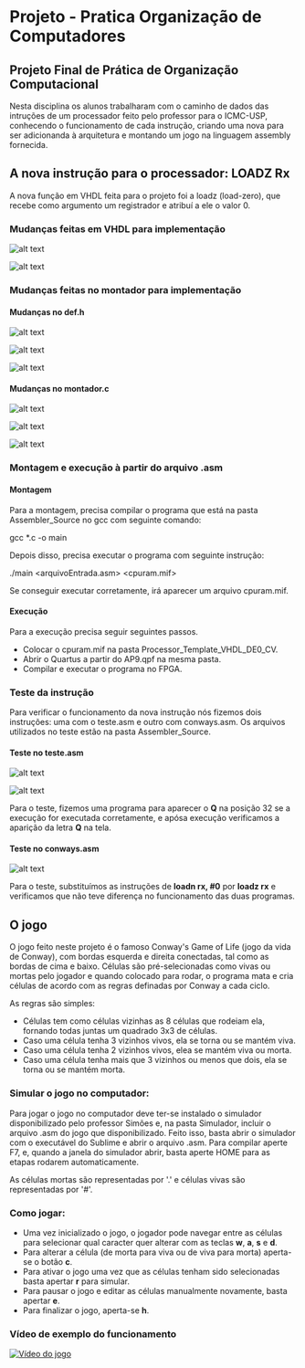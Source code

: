 # Projeto - Pratica Organização de Computadores
## Projeto Final de Prática de Organização Computacional

Nesta disciplina os alunos trabalharam com o caminho de dados das intruções de um processador feito pelo professor para o ICMC-USP, conhecendo o funcionamento de cada instrução, criando uma nova para ser adicionanda à arquitetura e montando um jogo na linguagem assembly fornecida.

## A nova instrução para o processador:	LOADZ Rx

A nova função em VHDL feita para o projeto foi a loadz (load-zero), que recebe como argumento um registrador e atribuí a ele o valor 0.

### Mudanças feitas em VHDL para implementação
![alt text](https://github.com/884kaito/Projeto-PratOrgComp/blob/main/Imagens/quartus1.png)

![alt text](https://github.com/884kaito/Projeto-PratOrgComp/blob/main/Imagens/quartus2.png)

### Mudanças feitas no montador para implementação

#### Mudanças no def.h

![alt text](https://github.com/884kaito/Projeto-PratOrgComp/blob/main/Imagens/def1.png)

![alt text](https://github.com/884kaito/Projeto-PratOrgComp/blob/main/Imagens/def2.png)

![alt text](https://github.com/884kaito/Projeto-PratOrgComp/blob/main/Imagens/def3.png)

#### Mudanças no montador.c

![alt text](https://github.com/884kaito/Projeto-PratOrgComp/blob/main/Imagens/montador1.png)

![alt text](https://github.com/884kaito/Projeto-PratOrgComp/blob/main/Imagens/montador2.png)

![alt text](https://github.com/884kaito/Projeto-PratOrgComp/blob/main/Imagens/montador3.png)

### Montagem e execução à partir do arquivo .asm

#### Montagem

Para a montagem, precisa compilar o programa que está na pasta Assembler_Source no gcc com seguinte comando:

 gcc *.c -o main
 
 Depois disso, precisa executar o programa com seguinte instrução:
 
 ./main <arquivoEntrada.asm> <cpuram.mif>
 
 Se conseguir executar corretamente, irá aparecer um arquivo cpuram.mif.
 
 
 #### Execução
 
 Para a execução precisa seguir seguintes passos.
 
 - Colocar o cpuram.mif na pasta Processor_Template_VHDL_DE0_CV.
 - Abrir o Quartus a partir do AP9.qpf na mesma pasta. 
 - Compilar e executar o programa no FPGA.

### Teste da instrução

Para verificar o funcionamento da nova instrução nós fizemos dois instruções: uma com o teste.asm e outro com conways.asm. Os arquivos utilizados no teste estão na pasta Assembler_Source.

#### Teste no teste.asm

![alt text](https://github.com/884kaito/Projeto-PratOrgComp/blob/main/Imagens/teste.png)

![alt text](https://github.com/884kaito/Projeto-PratOrgComp/blob/main/Imagens/teste_feito.jpeg)

Para o teste, fizemos uma programa para aparecer o **Q** na posição 32 se a execução for executada corretamente, e apósa execução verificamos a aparição da letra **Q** na tela.

#### Teste no conways.asm

![alt text](https://github.com/884kaito/Projeto-PratOrgComp/blob/main/Imagens/conways.png)

Para o teste, substituímos as instruções de **loadn rx, #0** por **loadz rx** e verificamos que não teve diferença no funcionamento das duas programas.

## O jogo

O jogo feito neste projeto é o famoso Conway's Game of Life (jogo da vida de Conway), com bordas esquerda e direita conectadas, tal como as bordas de cima e baixo. Células são pré-selecionadas como vivas ou mortas pelo jogador e quando colocado para rodar, o programa mata e cria células de acordo com as regras definadas por Conway a cada ciclo.

As regras são simples:
- Células tem como células vizinhas as 8 células que rodeiam ela, fornando todas juntas um quadrado 3x3 de células.
- Caso uma célula tenha 3 vizinhos vivos, ela se torna ou se mantém viva.
- Caso uma célula tenha 2 vizinhos vivos, elea se mantém viva ou morta.
- Caso uma célula tenha mais que 3 vizinhos ou menos que dois, ela se torna ou se mantém morta.


### Simular o jogo no computador:

Para jogar o jogo no computador deve ter-se instalado o simulador disponibilizado pelo professor Simões e, na pasta Simulador, incluir o arquivo .asm do jogo que disponibilizado. Feito isso, basta abrir o simulador com o executável do Sublime e abrir o arquivo .asm. Para compilar aperte F7, e, quando a janela do simulador abrir, basta aperte HOME para as etapas rodarem automaticamente.

As células mortas são representadas por '.' e células vivas são representadas por '#'.

### Como jogar:

- Uma vez inicializado o jogo, o jogador pode navegar entre as células para selecionar qual caracter quer alterar com as teclas **w**, **a**, **s** e **d**.
- Para alterar a célula (de morta para viva ou de viva para morta) aperta-se o botão **c**.
- Para ativar o jogo uma vez que as células tenham sido selecionadas basta apertar **r** para simular.
- Para pausar o jogo e editar as células manualmente novamente, basta apertar **e**.
- Para finalizar o jogo, aperta-se **h**.

### Vídeo de exemplo do funcionamento
[![Vídeo do jogo]()](https://youtu.be/Q2f86QpXnTA)
